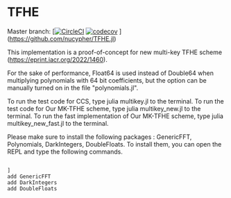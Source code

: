 # TFHE

Master branch: [[![CircleCI](https://circleci.com/gh/nucypher/TFHE.jl.svg?style=svg)](https://circleci.com/gh/nucypher/TFHE.jl) [![codecov](https://codecov.io/gh/nucypher/TFHE.jl/branch/master/graph/badge.svg)](https://codecov.io/gh/nucypher/TFHE.jl)
](https://github.com/nucypher/TFHE.jl)

This implementation is a proof-of-concept for new multi-key TFHE scheme (https://eprint.iacr.org/2022/1460).

For the sake of performance, Float64 is used instead of Double64 when multiplying polynomials with 64 bit coefficients, but the option can be manually turned on in the file "polynomials.jl".

To run the test code for CCS, type julia multikey.jl to the terminal.
To run the test code for Our MK-TFHE scheme, type julia multikey_new.jl to the terminal.
To run the fast implementation of Our MK-TFHE scheme, type julia multikey_new_fast.jl to the terminal.

Please make sure to install the following packages : GenericFFT, Polynomials, DarkIntegers, DoubleFloats.
To install them, you can open the REPL and type the following commands.

<pre>
<code>
]
add GenericFFT
add DarkIntegers
add DoubleFloats
</code>
</pre>
